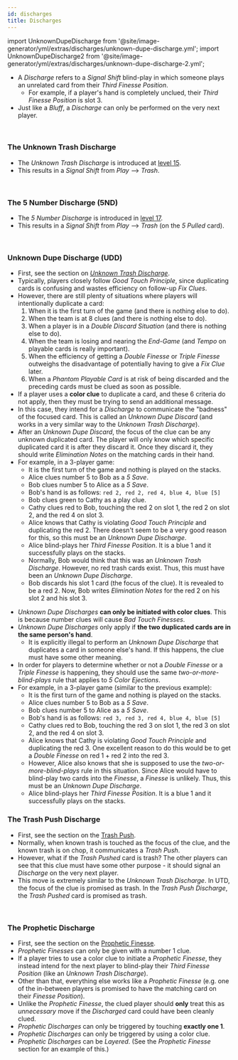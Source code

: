```yaml
---
id: discharges
title: Discharges
---
```


import UnknownDupeDischarge from '@site/image-generator/yml/extras/discharges/unknown-dupe-discharge.yml';
import UnknownDupeDischarge2 from '@site/image-generator/yml/extras/discharges/unknown-dupe-discharge-2.yml';

- A *Discharge* refers to a *Signal Shift* blind-play in which someone plays an unrelated card from their *Third Finesse Position*.
  - For example, if a player's hand is completely unclued, their *Third Finesse Position* is slot 3.
- Just like a *Bluff*, a *Discharge* can only be performed on the very next player.

<br />

### The Unknown Trash Discharge

- The *Unknown Trash Discharge* is introduced at [level 15](../level-15.md#the-unknown-trash-discharge-1-for-1-form-utd).
- This results in a *Signal Shift* from *Play* --> *Trash*.

<br />

### The 5 Number Discharge (5ND)

- The *5 Number Discharge* is introduced in [level 17](../level-17.md#5-number-discharge-5nd).
- This results in a *Signal Shift* from *Play* --> *Trash* (on the *5 Pulled* card).

<br />

### Unknown Dupe Discharge (UDD)

- First, see the section on *[Unknown Trash Discharge](../level-15.md#the-unknown-trash-discharge-1-for-1-form-utd)*.
- Typically, players closely follow *Good Touch Principle*, since duplicating cards is confusing and wastes efficiency on follow-up *Fix Clues*.
- However, there are still plenty of situations where players will intentionally duplicate a card:
  1. When it is the first turn of the game (and there is nothing else to do).
  1. When the team is at 8 clues (and there is nothing else to do).
  1. When a player is in a *Double Discard Situation* (and there is nothing else to do).
  1. When the team is losing and nearing the *End-Game* (and *Tempo* on playable cards is really important).
  1. When the efficiency of getting a *Double Finesse* or *Triple Finesse* outweighs the disadvantage of potentially having to give a *Fix Clue* later.
  1. When a *Phantom Playable Card* is at risk of being discarded and the preceding cards must be clued as soon as possible.
- If a player uses a **color clue** to duplicate a card, and these 6 criteria do not apply, then they must be trying to send an additional message.
- In this case, they intend for a *Discharge* to communicate the "badness" of the focused card. This is called an *Unknown Dupe Discard* (and works in a very similar way to the *Unknown Trash Discharge*).
- After an *Unknown Dupe Discard*, the focus of the clue can be any unknown duplicated card. The player will only know which specific duplicated card it is after they discard it. Once they discard it, they should write *Elimination Notes* on the matching cards in their hand.
- For example, in a 3-player game:
  - It is the first turn of the game and nothing is played on the stacks.
  - Alice clues number 5 to Bob as a *5 Save*.
  - Bob clues number 5 to Alice as a *5 Save*.
  - Bob's hand is as follows: `red 2, red 2, red 4, blue 4, blue [5]`
  - Bob clues green to Cathy as a play clue.
  - Cathy clues red to Bob, touching the red 2 on slot 1, the red 2 on slot 2, and the red 4 on slot 3.
  - Alice knows that Cathy is violating *Good Touch Principle* and duplicating the red 2. There doesn't seem to be a very good reason for this, so this must be an *Unknown Dupe Discharge*.
  - Alice blind-plays her *Third Finesse Position*. It is a blue 1 and it successfully plays on the stacks.
  - Normally, Bob would think that this was an *Unknown Trash Discharge*. However, no red trash cards exist. Thus, this must have been an *Unknown Dupe Discharge*.
  - Bob discards his slot 1 card (the focus of the clue). It is revealed to be a red 2. Now, Bob writes *Elimination Notes* for the red 2 on his slot 2 and his slot 3.

<UnknownDupeDischarge />

- *Unknown Dupe Discharges* **can only be initiated with color clues**. This is because number clues will cause *Bad Touch Finesses*.
- *Unknown Dupe Discharges* only apply if **the two duplicated cards are in the same person's hand**.
  - It is explicitly illegal to perform an *Unknown Dupe Discharge* that duplicates a card in someone else's hand. If this happens, the clue must have some other meaning.
- In order for players to determine whether or not a *Double Finesse* or a *Triple Finesse* is happening, they should use the same *two-or-more-blind-plays* rule that applies to *5 Color Ejections*.
- For example, in a 3-player game (similar to the previous example):
  - It is the first turn of the game and nothing is played on the stacks.
  - Alice clues number 5 to Bob as a *5 Save*.
  - Bob clues number 5 to Alice as a *5 Save*.
  - Bob's hand is as follows: `red 3, red 3, red 4, blue 4, blue [5]`
  - Cathy clues red to Bob, touching the red 3 on slot 1, the red 3 on slot 2, and the red 4 on slot 3.
  - Alice knows that Cathy is violating *Good Touch Principle* and duplicating the red 3. One excellent reason to do this would be to get a *Double Finesse* on red 1 + red 2 into the red 3.
  - However, Alice also knows that she is supposed to use the *two-or-more-blind-plays* rule in this situation. Since Alice would have to blind-play two cards into the *Finesse*, a *Finesse* is unlikely. Thus, this must be an *Unknown Dupe Discharge*.
  - Alice blind-plays her *Third Finesse Position*. It is a blue 1 and it successfully plays on the stacks.

<UnknownDupeDischarge2 />

### The Trash Push Discharge

- First, see the section on the [Trash Push](../level-13.md#the-trash-push).
- Normally, when known trash is touched as the focus of the clue, and the known trash is on chop, it communicates a *Trash Push*.
- However, what if the *Trash Pushed* card is trash? The other players can see that this clue must have some other purpose - it should signal an *Discharge* on the very next player.
- This move is extremely similar to the *Unknown Trash Discharge*. In UTD, the focus of the clue is promised as trash. In the *Trash Push Discharge*, the *Trash Pushed* card is promised as trash.

<br />

### The Prophetic Discharge

- First, see the section on the [Prophetic Finesse](special-finesses.md#the-prophetic-finesse-for-1s).
- *Prophetic Finesses* can only be given with a number 1 clue.
- If a player tries to use a color clue to initiate a *Prophetic Finesse*, they instead intend for the next player to blind-play their *Third Finesse Position* (like an *Unknown Trash Discharge*).
- Other than that, everything else works like a *Prophetic Finesse* (e.g. one of the in-between players is promised to have the matching card on their *Finesse Position*).
- Unlike the *Prophetic Finesse*, the clued player should **only** treat this as *unnecessary* move if the *Discharged* card could have been cleanly clued.
- *Prophetic Discharges* can only be triggered by touching **exactly one 1**.
- *Prophetic Discharges* can only be triggered by using a color clue.
- *Prophetic Discharges* can be *Layered*. (See the *Prophetic Finesse* section for an example of this.)
